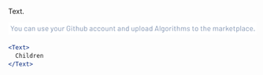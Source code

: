 Text.

<div class="examples">
  <div class="example">
    <a href="public/images/components/Text/1.png">
      <img src="public/images/components/Text/1.png" alt="Text 1" />
    </a>
  </div>
</div>

```jsx
<Text>
  Children
</Text>
```
